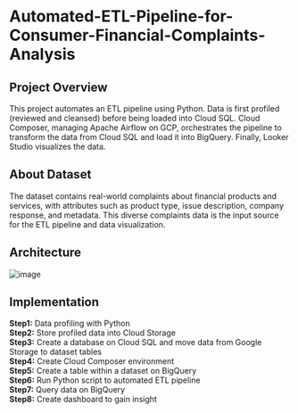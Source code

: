 # Automated-ETL-Pipeline-for-Consumer-Financial-Complaints-Analysis
## Project Overview
This project automates an ETL pipeline using Python. Data is first profiled (reviewed and cleansed) before being loaded into Cloud SQL. Cloud Composer, managing Apache Airflow on GCP, orchestrates the pipeline to transform the data from Cloud SQL and load it into BigQuery. Finally, Looker Studio visualizes the data.
## About Dataset
The dataset contains real-world complaints about financial products and services, with attributes such as product type, issue description, company response, and metadata. This diverse complaints data is the input source for the ETL pipeline and data visualization.
## Architecture
![image](https://github.com/getnkit/Automated-ETL-Pipeline-for-Consumer-Financial-Complaints-Analysis/blob/1aae4c7285eaed59480fda3a933bd6ad14cd1346/images/Data%20Architecture.png)
## Implementation
**Step1:** Data profiling with Python\
**Step2:** Store profiled data into Cloud Storage\
**Step3:** Create a database on Cloud SQL and move data from Google Storage to dataset tables\
**Step4:** Create Cloud Composer environment\
**Step5:** Create a table within a dataset on BigQuery\
**Step6:** Run Python script to automated ETL pipeline\
**Step7:** Query data on BigQuery\
**Step8:** Create dashboard to gain insight


